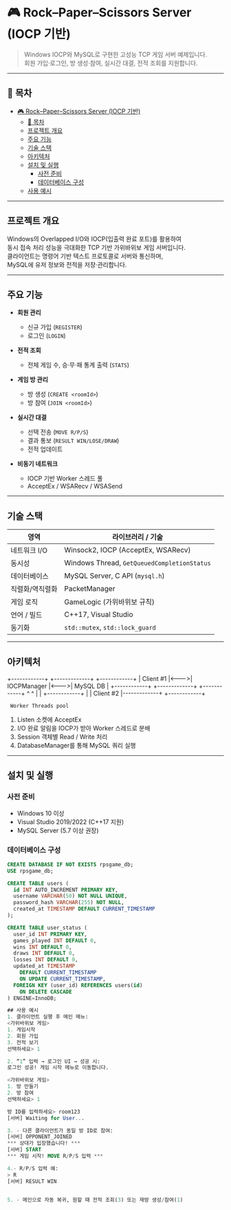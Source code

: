 # 🎮 Rock–Paper–Scissors Server (IOCP 기반)

> Windows IOCP와 MySQL로 구현한 고성능 TCP 게임 서버 예제입니다.  
> 회원 가입·로그인, 방 생성·참여, 실시간 대결, 전적 조회를 지원합니다.

---

## 🔖 목차

- [🎮 Rock–Paper–Scissors Server (IOCP 기반)](#-rockpaperscissors-server-iocp-기반)
  - [🔖 목차](#-목차)
  - [프로젝트 개요](#프로젝트-개요)
  - [주요 기능](#주요-기능)
  - [기술 스택](#기술-스택)
  - [아키텍처](#아키텍처)
  - [설치 및 실행](#설치-및-실행)
    - [사전 준비](#사전-준비)
    - [데이터베이스 구성](#데이터베이스-구성)
  - [사용 예시](#사용-예시)

---

## 프로젝트 개요

Windows의 Overlapped I/O와 IOCP(입출력 완료 포트)를 활용하여  
동시 접속 처리 성능을 극대화한 TCP 기반 가위바위보 게임 서버입니다.  
클라이언트는 명령어 기반 텍스트 프로토콜로 서버와 통신하며,  
MySQL에 유저 정보와 전적을 저장·관리합니다.

---

## 주요 기능

- **회원 관리**  
  - 신규 가입 (`REGISTER`)  
  - 로그인 (`LOGIN`)  

- **전적 조회**  
  - 전체 게임 수, 승·무·패 통계 출력 (`STATS`)  

- **게임 방 관리**  
  - 방 생성 (`CREATE <roomId>`)  
  - 방 참여 (`JOIN <roomId>`)  

- **실시간 대결**  
  - 선택 전송 (`MOVE R/P/S`)  
  - 결과 통보 (`RESULT WIN/LOSE/DRAW`)  
  - 전적 업데이트  

- **비동기 네트워크**  
  - IOCP 기반 Worker 스레드 풀  
  - AcceptEx / WSARecv / WSASend  

---

## 기술 스택

| 영역            | 라이브러리 / 기술                   |
| --------------- | ----------------------------------- |
| 네트워크 I/O    | Winsock2, IOCP (AcceptEx, WSARecv)  |
| 동시성          | Windows Thread, `GetQueuedCompletionStatus` |
| 데이터베이스    | MySQL Server, C API (`mysql.h`)     |
| 직렬화/역직렬화 | PacketManager                       |
| 게임 로직       | GameLogic (가위바위보 규칙)         |
| 언어 / 빌드     | C++17, Visual Studio                |
| 동기화          | `std::mutex`, `std::lock_guard`     |

---

## 아키텍처
+------------+     +-------------+     +------------+
| Client #1  |<--->| IOCPManager |<--->|  MySQL DB  |
+------------+     +-------------+     +------------+
       ^                   ^
       |                   |
+------------+             |
| Client #2  |-------------+
+------------+

     Worker Threads pool


1. Listen 소켓에 AcceptEx  
2. I/O 완료 알림을 IOCP가 받아 Worker 스레드로 분배  
3. Session 객체별 Read / Write 처리  
4. DatabaseManager를 통해 MySQL 쿼리 실행  

---

## 설치 및 실행

### 사전 준비

- Windows 10 이상  
- Visual Studio 2019/2022 (C++17 지원)  
- MySQL Server (5.7 이상 권장)  

### 데이터베이스 구성

```sql
CREATE DATABASE IF NOT EXISTS rpsgame_db;
USE rpsgame_db;

CREATE TABLE users (
  id INT AUTO_INCREMENT PRIMARY KEY,
  username VARCHAR(50) NOT NULL UNIQUE,
  password_hash VARCHAR(255) NOT NULL,
  created_at TIMESTAMP DEFAULT CURRENT_TIMESTAMP
);

CREATE TABLE user_status (
  user_id INT PRIMARY KEY,
  games_played INT DEFAULT 0,
  wins INT DEFAULT 0,
  draws INT DEFAULT 0,
  losses INT DEFAULT 0,
  updated_at TIMESTAMP
    DEFAULT CURRENT_TIMESTAMP
    ON UPDATE CURRENT_TIMESTAMP,
  FOREIGN KEY (user_id) REFERENCES users(id)
    ON DELETE CASCADE
) ENGINE=InnoDB;

## 사용 예시
1. 클라이언트 실행 후 메인 메뉴:
<가위바위보 게임>
1. 게임시작
2. 회원 가입
3. 전적 보기
선택하세요> 1

2. “1” 입력 → 로그인 UI → 성공 시:
로그인 성공! 게임 시작 메뉴로 이동합니다.

<가위바위보 게임>
1. 방 만들기
2. 방 참여
선택하세요> 1

방 ID를 입력하세요> room123
[서버] Waiting for User...

3. - 다른 클라이언트가 동일 방 ID로 참여:
[서버] OPPONENT_JOINED
*** 상대가 입장했습니다! ***
[서버] START
*** 게임 시작! MOVE R/P/S 입력 ***

4.- R/P/S 입력 예:
> R
[서버] RESULT WIN


5. - 메인으로 자동 복귀, 원할 때 전적 조회(3) 또는 재방 생성/참여(1)


